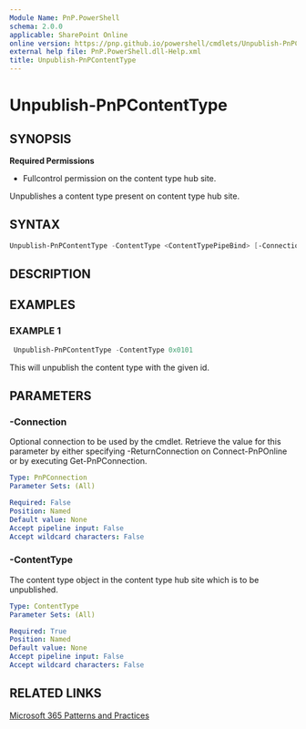 ```yaml
---
Module Name: PnP.PowerShell
schema: 2.0.0
applicable: SharePoint Online
online version: https://pnp.github.io/powershell/cmdlets/Unpublish-PnPContentType.html
external help file: PnP.PowerShell.dll-Help.xml
title: Unpublish-PnPContentType
---
```

  
# Unpublish-PnPContentType

## SYNOPSIS

**Required Permissions**

  * Fullcontrol permission on the content type hub site.

Unpublishes a content type present on content type hub site.

## SYNTAX

```powershell
Unpublish-PnPContentType -ContentType <ContentTypePipeBind> [-Connection <PnPConnection>] [<CommonParameters>]
```

## DESCRIPTION

## EXAMPLES

### EXAMPLE 1
```powershell
 Unpublish-PnPContentType -ContentType 0x0101
```

This will unpublish the content type with the given id.
## PARAMETERS

### -Connection
Optional connection to be used by the cmdlet. Retrieve the value for this parameter by either specifying -ReturnConnection on Connect-PnPOnline or by executing Get-PnPConnection.

```yaml
Type: PnPConnection
Parameter Sets: (All)

Required: False
Position: Named
Default value: None
Accept pipeline input: False
Accept wildcard characters: False
```

### -ContentType
The content type object in the content type hub site which is to be unpublished.

```yaml
Type: ContentType
Parameter Sets: (All)

Required: True
Position: Named
Default value: None
Accept pipeline input: False
Accept wildcard characters: False
```

## RELATED LINKS

[Microsoft 365 Patterns and Practices](https://aka.ms/m365pnp)